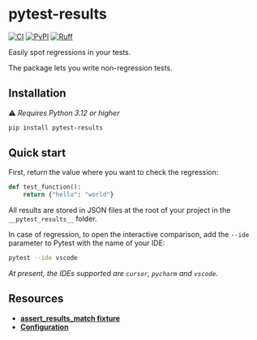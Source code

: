 # pytest-results

[![CI](https://github.com/100nm/pytest-results/actions/workflows/ci.yml/badge.svg)](https://github.com/100nm/pytest-results)
[![PyPI](https://img.shields.io/pypi/v/pytest-results.svg?color=blue)](https://pypi.org/project/pytest-results/)
[![Ruff](https://img.shields.io/endpoint?url=https://raw.githubusercontent.com/astral-sh/ruff/main/assets/badge/v2.json)](https://github.com/astral-sh/ruff)

Easily spot regressions in your tests.

The package lets you write non-regression tests.

## Installation

⚠️ _Requires Python 3.12 or higher_

```bash
pip install pytest-results
```

## Quick start

First, return the value where you want to check the regression:

```python
def test_function():
    return {"hello": "world"}
```

All results are stored in JSON files at the root of your project in the
`__pytest_results__` folder.

In case of regression, to open the interactive comparison, add the `--ide` parameter
to Pytest with the name of your IDE:

```bash
pytest --ide vscode
```

_At present, the IDEs supported are `cursor`, `pycharm` and `vscode`._

## Resources

* [**assert_results_match fixture**](https://github.com/100nm/pytest-results/tree/prod/documentation/assert-results-match-fixture.md)
* [**Configuration**](https://github.com/100nm/pytest-results/tree/prod/documentation/configuration.md)
